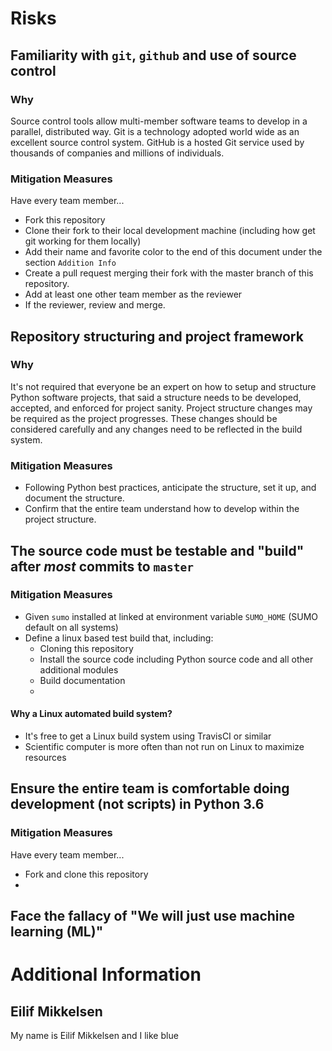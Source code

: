 # Risks

## Familiarity with `git`, `github` and use of source control
### Why
Source control tools allow multi-member software teams to develop in a parallel, distributed way.  Git 
is a technology adopted world wide as an excellent source control system. GitHub is a hosted Git service
used by thousands of companies and millions of individuals.


###  Mitigation Measures
Have every team member...
* Fork this repository
* Clone their fork to their local development machine (including how get git working for them locally)
* Add their name and favorite color to the end of this document under the section `Addition Info`
* Create a pull request merging their fork with the master branch of this repository.
* Add at least one other team member as the reviewer
* If the reviewer, review and merge.
            
## Repository structuring and project framework
### Why
It's not required that everyone be an expert on how to setup and structure Python software projects, that said
a structure needs to be developed, accepted, and enforced for project sanity.  Project structure changes may be required
as the project progresses.  These changes should be considered carefully and any changes need to be reflected in the build system. 

### Mitigation Measures
* Following Python best practices, anticipate the structure, set it up, and document the structure.
* Confirm that the entire team understand how to develop within the project structure.



## The source code must be testable and "build" after _most_ commits to `master`
### Mitigation Measures
* Given `sumo` installed at linked at environment variable `SUMO_HOME` (SUMO default on all systems)
* Define a linux based test build that, including:
    * Cloning this repository
    * Install the source code including Python source code and all other additional modules
    * Build documentation
    * 

#### Why a Linux automated build system?
- It's free to get a Linux build system using TravisCI or similar
- Scientific computer is more often than not run on Linux to maximize resources



## Ensure the entire team is comfortable doing development (not scripts) in Python 3.6
### Mitigation Measures
Have every team member...
* Fork and clone this repository
* 

## Face the fallacy of "We will just use machine learning (ML)"


# Additional Information
##  Eilif Mikkelsen
My name is Eilif Mikkelsen and I like blue
